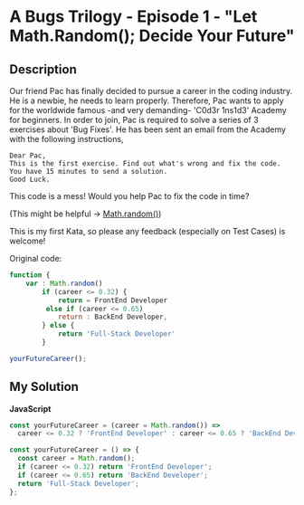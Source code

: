 # A Bugs Trilogy - Episode 1 - "Let Math.Random(); Decide Your Future"

## Description

Our friend Pac has finally decided to pursue a career in the coding industry.
He is a newbie, he needs to learn properly.
Therefore, Pac wants to apply for the worldwide famous -and very demanding-
'C0d3r 1ns1d3' Academy for beginners.
In order to join, Pac is required to solve a series of 3 exercises about 'Bug Fixes'.
He has been sent an email from the Academy with the following instructions,

```
Dear Pac,
This is the first exercise. Find out what's wrong and fix the code.
You have 15 minutes to send a solution.
Good Luck.
```

This code is a mess! Would you help Pac to fix the code in time?

(This might be helpful -> [Math.random()](https://developer.mozilla.org/en-US/docs/Web/JavaScript/Reference/Global_Objects/Math/random))

This is my first Kata, so please any feedback (especially on Test Cases) is welcome!

Original code:

```js
function {
	var : Math.random()
		if (career <= 0.32) {
			return = FrontEnd Developer
		 else if (career <= 0.65)
			return : BackEnd Developer,
		} else {
			return 'Full-Stack Developer'
		}

yourFutureCareer();
```

## My Solution

**JavaScript**

```js
const yourFutureCareer = (career = Math.random()) =>
  career <= 0.32 ? 'FrontEnd Developer' : career <= 0.65 ? 'BackEnd Developer' : 'Full-Stack Developer';
```

```js
const yourFutureCareer = () => {
  const career = Math.random();
  if (career <= 0.32) return 'FrontEnd Developer';
  if (career <= 0.65) return 'BackEnd Developer';
  return 'Full-Stack Developer';
};
```
